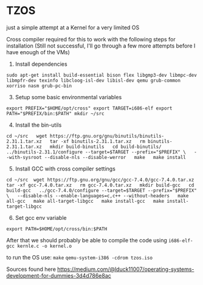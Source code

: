 
# TZOS

just a simple attempt at a Kernel for a very limited OS

Cross compiler required for this to work with the following steps for installation (Still not successful, I'll go through a few more attempts before I have enough of the VMs)

1. Install dependencies

`sudo apt-get install build-essential bison flex libgmp3-dev libmpc-dev libmpfr-dev texinfo libcloog-isl-dev libisl-dev qemu grub-common xorriso nasm grub-pc-bin`

3. Setup some basic environmental variables 

`export PREFIX="$HOME/opt/cross"
export TARGET=i686-elf
export PATH="$PREFIX/bin:$PATH"
mkdir ~/src`

4. Install the bin-utils

`cd ~/src  
wget https://ftp.gnu.org/gnu/binutils/binutils-2.31.1.tar.xz  
tar -xf binutils-2.31.1.tar.xz  
rm binutils-2.31.1.tar.xz  
mkdir build-binutils  
cd build-binutils/  
../binutils-2.31.1/configure --target=$TARGET --prefix="$PREFIX" \  
--with-sysroot --disable-nls --disable-werror  
make  
make install`

5. Install GCC with cross compiler settings

`cd ~/src 
wget https://ftp.gnu.org/gnu/gcc/gcc-7.4.0/gcc-7.4.0.tar.xz
tar -xf gcc-7.4.0.tar.xz  
rm gcc-7.4.0.tar.xz  
mkdir build-gcc  
cd build-gcc  
../gcc-7.4.0/configure --target=$TARGET --prefix="$PREFIX" \  
--disable-nls --enable-languages=c,c++ --without-headers  
make all-gcc  
make all-target-libgcc  
make install-gcc  
make install-target-libgcc`

6. Set gcc env variable

`export PATH=$HOME/opt/cross/bin:$PATH`


After that we should probably be able to compile the code using
 `i686-elf-gcc kernle.c -o kernel.o`
 
to run the OS use: 
`make`
`qemu-system-i386 -cdrom tzos.iso`

Sources found here https://medium.com/@lduck11007/operating-systems-development-for-dummies-3d4d786e8ac


